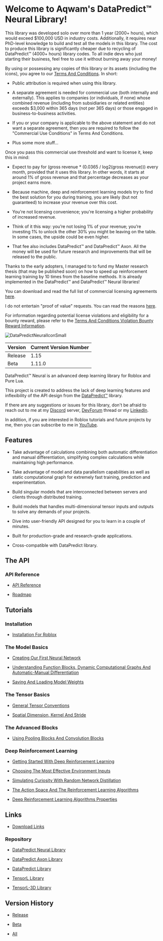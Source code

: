 # Welcome to Aqwam's DataPredict™ Neural Library!

This library was developed solo over more than 1 year (2000+ hours), which would exceed $100,000 USD in industry costs. Additionally, it requires near PhD-level knowledge to build and test all the models in this library. The cost to produce this library is significantly cheaper due to recycling of DataPredict™ (4000+ hours) library codes. To all indie devs who just starting their business, feel free to use it without burning away your money!

By using or possessing any copies of this library or its assets (including the icons), you agree to our [Terms And Conditions](TermsAndConditions.md). In short:

* Public attribution is required when using this library.

* A separate agreement is needed for commercial use (both internally and externally). This applies to companies (or individuals, if none) whose combined revenue (including from subsidiaries or related entities) exceeds $3,000 within 365 days (not per 365 days) or those engaged in business-to-business activities.

* If you or your company is applicable to the above statement and do not want a separate agreement, then you are required to follow the "Commercial Use Conditions" in Terms And Conditions.

* Plus some more stuff...

Once you pass this commercial use threshold and want to license it, keep this in mind:

* Expect to pay for (gross revenue * (0.0365 / log2(gross revenue))) every month, provided that it uses this library. In other words, it starts at around 1% of gross revenue and that percentage decreases as your project earns more. 

* Because machine, deep and reinforcement learning models try to find the best solution for you during training, you are likely (but not guaranteed) to increase your revenue over this cost.

* You're not licensing convenience; you're licensing a higher probability of increased revenue.

* Think of it this way: you’re not losing 1% of your revenue; you’re investing 1% to unlock the other 30% you might be leaving on the table. In some cases, the upside could be even higher.

* That fee also includes DataPredict™ and DataPredict™ Axon. All the money will be used for future research and improvements that will be released to the public.

Thanks to the early adopters, I managed to to fund my Master research thesis (that may be published soon) on how to speed up reinforcement learning training by 10 times from the baseline methods. It is already implemented in the DataPredict™ and DataPredict™ Neural libraries!

You can download and read the full list of commercial licensing agreements [here](https://github.com/AqwamCreates/DataPredict/blob/main/docs/DataPredictLibrariesLicensingAgreements.md).

I do not entertain "proof of value" requests. You can read the reasons [here](WhyIDoNotEntertainProofOfValueRequests.md).

For information regarding potential license violations and eligibility for a bounty reward, please refer to the [Terms And Conditions Violation Bounty Reward Information](TermsAndConditionsViolationBountyRewardInformation.md).

![DataPredictNeuralIconSmall](https://github.com/AqwamCreates/DataPredict-Neural/assets/67371914/cf4e61af-a7b6-4ba6-98cf-656a245e9960)

| Version | Current Version Number |
|---------|------------------------|
| Release | 1.15                   |
| Beta    | 1.11.0                 |

DataPredict™ Neural is an advanced deep learning library for Roblox and Pure Lua.

This project is created to address the lack of deep learning features and inflexibility of the API design from the [DataPredict™](https://aqwamcreates.github.io/DataPredict/) library.

If there are any suggestions or issues for this library, don't be afraid to reach out to me at my [Discord](https://discord.gg/BAZsynkede) server, [DevForum](https://devforum.roblox.com/t/datapredict-neural-version-beta-zero-pytorch-like-deep-learning-library-meets-roblox/3010845) thread or my [LinkedIn](https://www.linkedin.com/in/aqwam-harish-aiman/).

In addition, if you are interested in Roblox tutorials and future projects by me, then you can subscribe to me in [YouTube](https://www.youtube.com/channel/UCUrwoxv5dufEmbGsxyEUPZw).

## Features

* Take advantage of calculations combining both automatic differentiation and manual differentiation, simplifying complex calculations while maintaining high performance.

* Take advantage of model and data parallelism capabilities as well as static computational graph for extremely fast training, prediction and experimentation.

* Build singular models that are interconnected between servers and clients through distributed training.

* Build models that handles multi-dimensional tensor inputs and outputs to solve any demands of your projects.

* Dive into user-friendly API designed for you to learn in a couple of minutes.

* Built for production-grade and research-grade applications.

* Cross-compatible with DataPredict library.

## The API

### API Reference

* [API Reference](API.md)

* [Roadmap](Roadmap.md)

## Tutorials

### Installation

* [Installation For Roblox](Tutorials/InstallationForRoblox.md)

### The Model Basics

* [Creating Our First Neural Network](Tutorials/CreatingOurFirstNeuralNetwork.md)

* [Understanding Function Blocks, Dynamic Computational Graphs And Automatic-Manual Differentiation](Tutorials/UnderstandingFunctionBlocksDynamicComputationalGraphsAndAutomaticManualDifferentiation.md)

* [Saving And Loading Model Weights](Tutorials/SavingAndLoadingModelWeights.md)

### The Tensor Basics

* [General Tensor Conventions](Tutorials/GeneralTensorConventions.md)

* [Spatial Dimension, Kernel And Stride](Tutorials/SpatialDimensionKernelAndStride.md)

### The Advanced Blocks

* [Using Pooling Blocks And Convolution Blocks](Tutorials/UsingPoolingBlocksAndConvolutionBlocks.md)

### Deep Reinforcement Learning

* [Getting Started With Deep Reinforcement Learning](Tutorials/GettingStartedWithDeepReinforcementLearning.md)

* [Choosing The Most Effective Environment Inputs](Tutorials/ChoosingTheMostEffectiveEnvironmentInputs.md)

* [Simulating Curiosity With Random Network Distillation](Tutorials/SimulatingCuriosityWithRandomNetworkDistillation.md)

* [The Action Space And The Reinforcement Learning Algorithms](Tutorials/TheActionSpaceAndTheReinforcementLearningAlgorithms.md)

* [Deep Reinforcement Learning Algorithms Properties](Tutorials/DeepReinforcementLearningAlgorithmsProperties.md)

## Links

* [Download Links](DownloadLinks.md)

### Repository

* [DataPredict Neural Library](https://github.com/AqwamCreates/DataPredict-Neural)

* [DataPredict Axon Library](https://github.com/AqwamCreates/DataPredict-Axon)

* [DataPredict Library](https://github.com/AqwamCreates/DataPredict)

* [TensorL Library](https://github.com/AqwamCreates/TensorL)

* [TensorL-3D Library](https://github.com/AqwamCreates/TensorL-3D)

## Version History

* [Release](VersionHistory/ReleaseVersionHistory.md)

* [Beta](VersionHistory/BetaVersionHistory.md)

* [All](VersionHistory/AllVersionsHistory.md)
